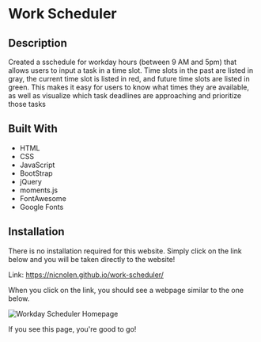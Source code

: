 # Work Scheduler

## Description
Created a sschedule for workday hours (between 9 AM and 5pm) that allows users to input a task in a time slot. Time slots in the past are listed in gray, the current time slot is listed in red, and future time slots are listed in green. This makes it easy for users to know what times they are available, as well as visualize which task deadlines are approaching and prioritize those tasks

## Built With
* HTML
* CSS
* JavaScript
* BootStrap
* jQuery
* moments.js
* FontAwesome
* Google Fonts

## Installation
There is no installation required for this website. Simply click on the link below and you will be taken directly to the website!   

Link: https://nicnolen.github.io/work-scheduler/    

When you click on the link, you should see a webpage similar to the one below.  

![Workday Scheduler Homepage](https://user-images.githubusercontent.com/88728912/145461120-b622f271-a989-406f-9a4a-3e88e02a87c4.png)


If you see this page, you're good to go!

